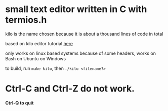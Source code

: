 # small text editor written in C with termios.h
kilo is the name chosen because it is about a thousand lines of code in total

based on kilo editor tutorial [here](http://viewsourcecode.org/snaptoken/kilo/index.html)

only works on linux based systems because of some headers, works on Bash on Ubuntu on Windows

to build, run `make kilo`, then `./kilo <filename?>`

# Ctrl-C and Ctrl-Z do not work.

#### Ctrl-Q to quit
